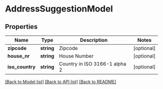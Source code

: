 # AddressSuggestionModel

## Properties
Name | Type | Description | Notes
------------ | ------------- | ------------- | -------------
**zipcode** | **string** | Zipcode | [optional] 
**house_nr** | **string** | House Number | [optional] 
**iso_country** | **string** | Country in ISO 3166-1 alpha 2 | [optional] 

[[Back to Model list]](../README.md#documentation-for-models) [[Back to API list]](../README.md#documentation-for-api-endpoints) [[Back to README]](../README.md)


